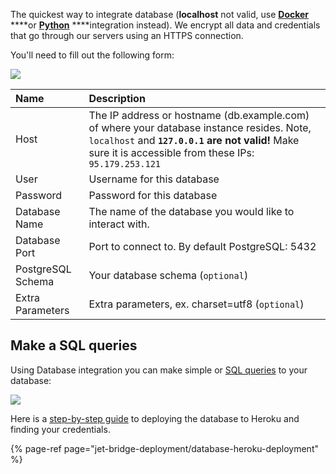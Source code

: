 [comment]: # ($page_title=Instant Installation)
[comment]: # ($page_description=Step-by-step guide to Cloud Installation.)

The quickest way to integrate database \(**localhost** not valid, use [**Docker**](user-guide/integrations/postgresql-integration/docker-installation) ****or [**Python**](user-guide/integrations/postgresql-integration/python-app-installation) ****integration instead\). We encrypt all data and credentials that go through our servers using an HTTPS connection.

You'll need to fill out the following form:

![](https://gblobscdn.gitbook.com/assets%2F-LQ08RFAKZvFADEiXKFy%2F-MjZ3LfsU1ZReomd0nUz%2F-MjZ7Fjw5kkgeXm89izK%2Fimage.png?alt=media&token=533b380b-ce3d-41f2-8a29-30690e500c59)

| Name | Description |
| :--- | :--- |
| Host | The IP address or hostname \(db.example.com\) of where your database instance resides. Note, `localhost` and **`127.0.0.1` are not valid!** Make sure it is accessible from these IPs: `95.179.253.121` |
| User | Username for this database |
| Password | Password for this database |
| Database Name | The name of the database you would like to interact with. |
| Database Port | Port to connect to. By default PostgreSQL: 5432 |
| PostgreSQL Schema  | Your database schema \(`optional`\) |
| Extra Parameters | Extra parameters, ex. charset=utf8 \(`optional`\) |

## Make a SQL queries

Using Database integration you can make simple or [SQL queries](user-guide/data/make-a-sql-query) to your database:

![](https://gblobscdn.gitbook.com/assets%2F-LQ08RFAKZvFADEiXKFy%2F-MjZ3LfsU1ZReomd0nUz%2F-MjZ7TS3RQu83YOGWzug%2Ftestgif13.gif?alt=media&token=0f0054f5-0216-483b-8aac-dbabbf6482ed)

Here is a [step-by-step guide](jet-bridge-deployment/database-heroku-deployment) to deploying the database to Heroku and finding your credentials.

{% page-ref page="jet-bridge-deployment/database-heroku-deployment" %}

